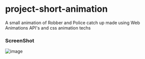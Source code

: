# project-short-animation
A small animation of Robber and Police catch up made using Web Animations API's and css animation techs 

### ScreenShot
![image](https://user-images.githubusercontent.com/62849614/153262606-2be3cf63-a593-40d5-b230-e2f3f7664535.png)

